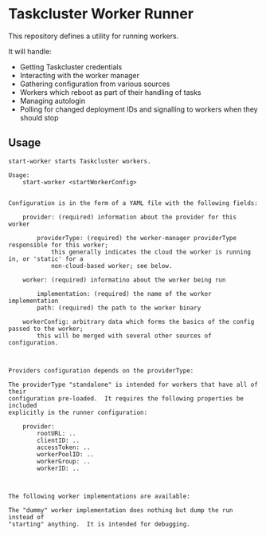 # Taskcluster Worker Runner

This repository defines a utility for running workers.

It will handle:

 - Getting Taskcluster credentials
 - Interacting with the worker manager
 - Gathering configuration from various sources
 - Workers which reboot as part of their handling of tasks
 - Managing autologin
 - Polling for changed deployment IDs and signalling to workers when they should stop

## Usage

```
start-worker starts Taskcluster workers.

Usage:
	start-worker <startWorkerConfig>


Configuration is in the form of a YAML file with the following fields:

	provider: (required) information about the provider for this worker

		providerType: (required) the worker-manager providerType responsible for this worker;
			this generally indicates the cloud the worker is running in, or 'static' for a
			non-cloud-based worker; see below.

	worker: (required) informatino about the worker being run

		implementation: (required) the name of the worker implementation
		path: (required) the path to the worker binary

	workerConfig: arbitrary data which forms the basics of the config passed to the worker;
		this will be merged with several other sources of configuration.



Providers configuration depends on the providerType:

The providerType "standalone" is intended for workers that have all of their
configuration pre-loaded.  It requires the following properties be included
explicitly in the runner configuration:

	provider:
		rootURL: ..
		clientID: ..
		accessToken: ..
		workerPoolID: ..
		workerGroup: ..
		workerID: ..



The following worker implementations are available:

The "dummy" worker implementation does nothing but dump the run instead of
"starting" anything.  It is intended for debugging.
```
